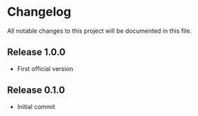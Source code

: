 # Changelog
All notable changes to this project will be documented in this file.

## Release 1.0.0
- First official version

## Release 0.1.0
- Initial commit